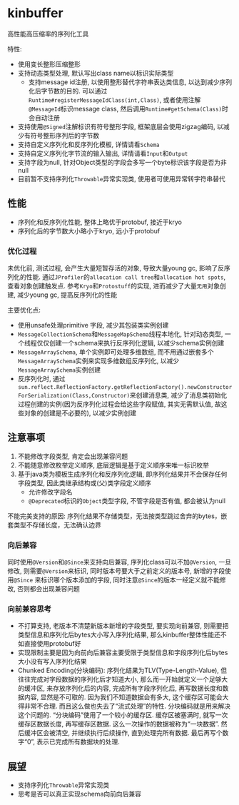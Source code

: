 # **kinbuffer**
高性能高压缩率的序列化工具

特性:
* 使用变长整形压缩整形
* 支持动态类型处理, 默认写出class name以标识实际类型
  * 支持message id注册, 以使用整形替代字符串表达类信息, 以达到减少序列化后字节数的目的. 
  可以通过`Runtime#registerMessageIdClass(int,Class)`, 或者使用注解`@MessageId`标识message class, 
  然后调用`Runtime#getSchema(Class)`时会自动注册
* 支持使用`@Signed`注解标识有符号整形字段, 框架底层会使用zigzag编码, 以减少有符号整形序列后的字节数
* 支持自定义序列化和反序列化模板, 详情请看`Schema`
* 支持自定义序列化字节流的输入输出, 详情请看`Input`和`Output`
* 支持字段为null, 针对Object类型的字段会多写一个byte标识该字段是否为非null
* 目前暂不支持序列化`Throwable`异常实现类, 使用者可使用异常转字符串替代

## 性能
* 序列化和反序列化性能, 整体上略优于protobuf, 接近于kryo
* 序列化后的字节数大小略小于kryo, 远小于protobuf

### 优化过程
未优化前, 测试过程, 会产生大量短暂存活的对象, 导致大量young gc, 影响了反序列化的性能. 
通过`JProfiler`的`allocation call tree`和`allocation hot spots`, 查看对象创建触发点. 参考`Kryo`和`Protostuff`的实现, 
进而减少了大量`无用`对象创建, 减少young gc, 提高反序列化的性能

主要优化点:
* 使用unsafe处理primitive 字段, 减少其包装类实例创建
* `MessageCollectionSchema`和`MessageMapSchema`线程本地化, 针对动态类型, 一个线程仅仅创建一个schema来执行反序列化逻辑, 以减少schema实例创建
* `MessageArraySchema`, 单个实例即可处理多维数组, 而不用通过嵌套多个`MessageArraySchema`实例来实现多维数组反序列化, 以减少`MessageArraySchema`实例创建
* 反序列化时, 通过`sun.reflect.ReflectionFactory.getReflectionFactory().newConstructorForSerialization(Class,Constructor)`来创建消息类, 
  减少了消息类初始化过程创建的实例(因为反序列化过程会给这些字段赋值, 其实无需默认值, 故这些对象的创建是不必要的), 以减少实例创建

##  注意事项
1. 不能修改字段类型, 肯定会出现兼容问题
2. 不能随意修改枚举定义顺序, 底层逻辑是基于定义顺序来唯一标识枚举
3. 基于java类为模板生成序列化和反序列化逻辑, 即序列化结果并不会保存任何字段类型, 因此类继承结构或(父)类字段定义顺序
    * 允许修改字段名
    * `@Deprecated`标识的`Object`类型字段, 不管字段是否有值, 都会被认为null

不能完美支持的原因: 序列化结果不存储类型，无法按类型跳过舍弃的bytes，嵌套类型不存储长度，无法确认边界

### 向后兼容
同时使用`@Version`和`@Since`来支持向后兼容, 序列化class可以不加`@Version`, 一旦修改, 则需要`@Version`来标识, 同时版本号要大于之前定义的版本号, 新增的字段使用`@Since`
来标识哪个版本添加的字段, 同时注意`@Since`的版本一经定义就不能修改, 否则都会出现兼容问题

### 向前兼容思考
* 不打算支持, 老版本不清楚新版本新增的字段类型, 要实现向前兼容, 则需要把类型信息和序列化后bytes大小写入序列化结果, 那么kinbuffer整体性能还不如直接使用protobuf好
* 实现限制主要是因为向前向后兼容主要受限于类型信息和字段序列化后bytes大小没有写入序列化结果
* Chunked Encoding(分块编码): 序列化结果为TLV(Type-Length-Value), 但往往完成对字段数据的序列化后才知道大小, 那么而一开始就定义一个足够大的缓冲区, 来存放序列化后的内容, 完成所有字段序列化后, 
再写数据长度和数据内容, 显然是不可取的. 因为我们不知道数据会有多大, 这个缓存区可能会大得非常不合理. 而且这么做也失去了“流式处理”的特性. 分块编码就是用来解决这个问题的. “分块编码”使用了一个较小的缓存区.
缓存区被塞满时, 就写一次缓存区数据长度, 再写缓存区数据. 这么一次操作的数据被称为“一块数据”. 然后缓冲区会被清空, 并继续执行后续操作, 直到处理完所有数据. 最后再写个数字“0”, 表示已完成所有数据块的处理.

## 展望
* 支持序列化`Throwable`异常实现类
* 思考是否可以真正实现schema向前向后兼容